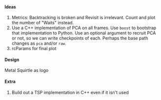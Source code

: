 #### Ideas
1. Metrics: Backtracking is broken and Revisit is irrelevant. Count and plot the number of "Waits" instead.
1. Use a C++ implementation of PCA on all frames. Use `boost` to bootstrap that implementation to Python. Use an optional argument to recruit PCA or not, so we can write checkpoints of each. Perhaps the base path changes as `pca` and/or `raw`.
2. rcParams for final plot

#### Design
Metal Squirtle as logo

#### Extra
1. Build out a TSP implementation in C++ even if it isn't used